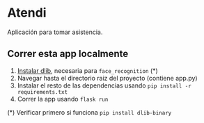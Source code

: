 # Atendi
Aplicación para tomar asistencia.


## Correr esta app localmente

1. [Instalar dlib](https://gist.github.com/ageitgey/629d75c1baac34dfa5ca2a1928a7aeaf), necesaria para `face_recognition` (*)
2. Navegar hasta el directorio raiz del proyecto (contiene app.py)
3. Instalar el resto de las dependencias usando `pip install -r requirements.txt`
4. Correr la app usando `flask run`


(*) Verificar primero si funciona `pip install dlib-binary`